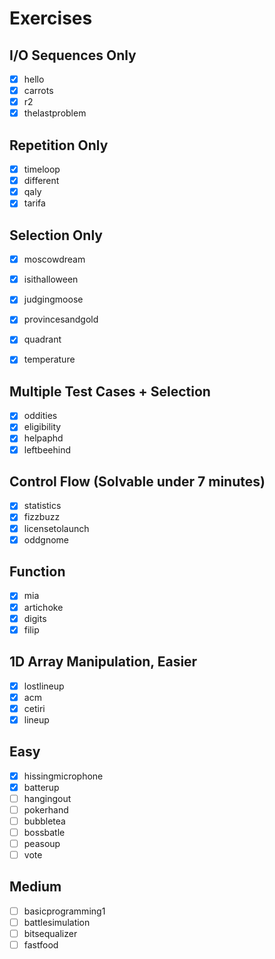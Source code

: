 # Exercises

## I/O Sequences Only

- [x] hello
- [x] carrots
- [x] r2
- [x] thelastproblem

## Repetition Only

- [x] timeloop
- [x] different
- [x] qaly
- [x] tarifa

## Selection Only

- [x] moscowdream
- [x] isithalloween
- [x] judgingmoose
- [x] provincesandgold
- [x] quadrant
- [x] temperature


## Multiple Test Cases + Selection

- [x] oddities
- [x] eligibility
- [x] helpaphd
- [x] leftbeehind

## Control Flow (Solvable under 7 minutes)

- [x] statistics
- [x] fizzbuzz
- [x] licensetolaunch
- [x] oddgnome

## Function

- [x] mia
- [x] artichoke
- [x] digits
- [x] filip

## 1D Array Manipulation, Easier

- [x] lostlineup
- [x] acm
- [x] cetiri
- [x] lineup

## Easy

- [x] hissingmicrophone
- [x] batterup
- [ ] hangingout
- [ ] pokerhand
- [ ] bubbletea
- [ ] bossbatle
- [ ] peasoup
- [ ] vote

## Medium

- [ ] basicprogramming1
- [ ] battlesimulation
- [ ] bitsequalizer
- [ ] fastfood
